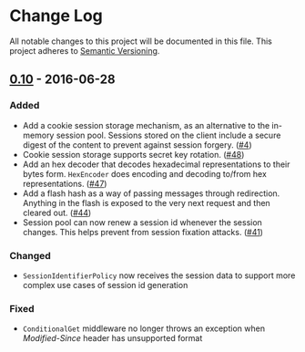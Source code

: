 # Change Log
All notable changes to this project will be documented in this file.
This project adheres to [Semantic Versioning](http://semver.org/).

## [0.10] - 2016-06-28
### Added
- Add a cookie session storage mechanism, as an alternative to the in-memory session pool.
Sessions stored on the client include a secure digest of the content to prevent against session forgery. ([#4])
- Cookie session storage supports secret key rotation. ([#48]) 
- Add an hex decoder that decodes hexadecimal representations to their bytes form. 
`HexEncoder` does encoding and decoding to/from hex representations. ([#47])
- Add a flash hash as a way of passing messages through redirection. 
Anything in the flash is exposed to the very next request and then cleared out. ([#44])
- Session pool can now renew a session id whenever the session changes. 
This helps prevent from session fixation attacks. ([#41])

### Changed
- `SessionIdentifierPolicy` now receives the session data to support more complex use cases of session id generation

### Fixed
- `ConditionalGet` middleware no longer throws an exception when _Modified-Since_ header has unsupported format

[0.10]: https://github.com/testinfected/molecule/compare/v0.10...v0.9.1

[#48]: https://github.com/testinfected/molecule/issues/48
[#47]: https://github.com/testinfected/molecule/issues/47
[#44]: https://github.com/testinfected/molecule/issues/44
[#41]: https://github.com/testinfected/molecule/issues/41
[#4]: https://github.com/testinfected/molecule/issues/4
